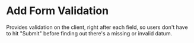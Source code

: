 # Add Form Validation
Provides validation on the client, right after each field, so users don't have to hit "Submit" before  finding out there's a missing or invalid datum.